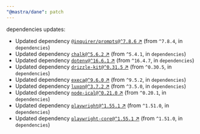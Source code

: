 ```yaml
---
"@mastra/dane": patch
---
```

dependencies updates:
  - Updated dependency [`@inquirer/prompts@^7.8.6` ↗︎](https://www.npmjs.com/package/@inquirer/prompts/v/7.8.6) (from `^7.8.4`, in `dependencies`)
  - Updated dependency [`chalk@^5.6.2` ↗︎](https://www.npmjs.com/package/chalk/v/5.6.2) (from `^5.4.1`, in `dependencies`)
  - Updated dependency [`dotenv@^16.6.1` ↗︎](https://www.npmjs.com/package/dotenv/v/16.6.1) (from `^16.4.7`, in `dependencies`)
  - Updated dependency [`drizzle-kit@^0.31.5` ↗︎](https://www.npmjs.com/package/drizzle-kit/v/0.31.5) (from `^0.30.5`, in `dependencies`)
  - Updated dependency [`execa@^9.6.0` ↗︎](https://www.npmjs.com/package/execa/v/9.6.0) (from `^9.5.2`, in `dependencies`)
  - Updated dependency [`luxon@^3.7.2` ↗︎](https://www.npmjs.com/package/luxon/v/3.7.2) (from `^3.5.0`, in `dependencies`)
  - Updated dependency [`node-ical@^0.21.0` ↗︎](https://www.npmjs.com/package/node-ical/v/0.21.0) (from `^0.20.1`, in `dependencies`)
  - Updated dependency [`playwright@^1.55.1` ↗︎](https://www.npmjs.com/package/playwright/v/1.55.1) (from `^1.51.0`, in `dependencies`)
  - Updated dependency [`playwright-core@^1.55.1` ↗︎](https://www.npmjs.com/package/playwright-core/v/1.55.1) (from `^1.51.0`, in `dependencies`)
